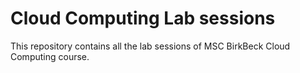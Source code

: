 # Cloud Computing Lab sessions
This repository contains all the lab sessions of MSC BirkBeck Cloud Computing course.
